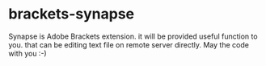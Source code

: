 # brackets-synapse
Synapse is Adobe Brackets extension. it will be provided useful function to you. that can be editing text file on remote server directly. May the code with you :-)
